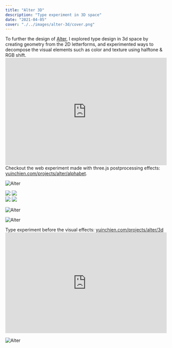 ```yaml
---
title: "Alter 3D"
description: "Type experiment in 3D space"
date: "2021-04-05"
cover: "./../images/alter-3d/cover.png"
---
```

<div class="text">To further the design of <a href="https://yuinchien.com/alter/">Alter</a>, I explored type design in 3d space by creating geometry from the 2D letterforms, and experimented ways to decompose the visual elements such as color and texture using halftone & RGB shift.</div>

<div class="video"><div style="padding:66.67% 0 0 0;position:relative;"><iframe src="https://player.vimeo.com/video/532920128?autoplay=1&loop=1&title=0&byline=0&portrait=0" style="position:absolute;top:0;left:0;width:100%;height:100%;" frameborder="0" allow="autoplay; fullscreen; picture-in-picture" allowfullscreen></iframe></div><script src="https://player.vimeo.com/api/player.js"></script></div>

<div class="text">Checkout the web experiment made with three.js postprocessing effects: <a href="https://yuinchien.com/projects/alter/alphabet" target="_blank">yuinchien.com/projects/alter/alphabet</a>.</div>

![Alter](./../images/alter-3d/22.png)

<div class="row">
  <img src="./../images/alter-3d/03.png" />
  <img src="./../images/alter-3d/07.png" />
</div>

<div class="row">
  <img src="./../images/alter-3d/01.png" />
  <img src="./../images/alter-3d/04.png" />
</div>

![Alter](./../images/alter-3d/20.png)

<!-- ![Alter](./../images/alter-3d/21.png) -->



<!-- ![Alter](./../images/alter-3d/23.png) -->

![Alter](./../images/alter-3d/24.png)

<!-- ![Alter](./../images/alter-3d/25.png) -->

<!-- ![Alter](./../images/alter-3d/26.png) -->


<div class="text">Type experiment before the visual effects: <a href="https://yuinchien.com/projects/alter/3d" target="_blank">yuinchien.com/projects/alter/3d</a></div>

<div class="video"><div style="padding:62.5% 0 0 0;position:relative;"><iframe src="https://player.vimeo.com/video/444407100?title=0&byline=0&portrait=0" style="position:absolute;top:0;left:0;width:100%;height:100%;" frameborder="0" allow="autoplay; fullscreen" allowfullscreen></iframe></div><script src="https://player.vimeo.com/api/player.js"></script></div>

![Alter](./../images/alter/005.png)
